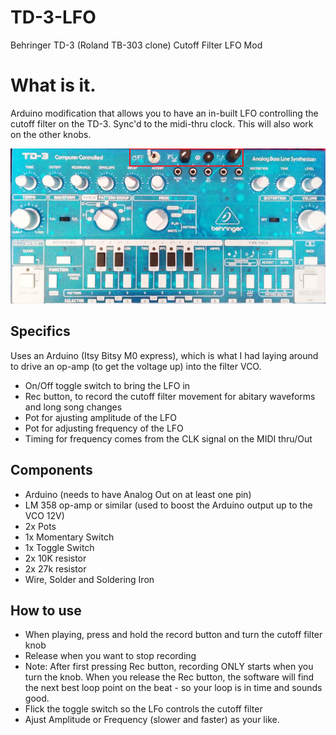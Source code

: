 # TD-3-LFO
Behringer TD-3 (Roland TB-303  clone)  Cutoff Filter LFO Mod

# What is it.
Arduino modification that allows you to have an in-built LFO controlling the cutoff filter on the TD-3.
Sync'd to the midi-thru clock.
This will also work on the other knobs.


![TD-3 Cutoff Filter Mod](TD-3%20Cutoff%20Filter%20Mod.png)


## Specifics
Uses an Arduino (Itsy Bitsy M0 express), which is what I had laying around to drive an op-amp (to get the voltage up) into the filter VCO.
- On/Off toggle switch to bring the LFO in
- Rec button, to record the cutoff filter movement for abitary waveforms and long song changes
- Pot for ajusting amplitude of the LFO
- Pot for adjusting frequency of the LFO
- Timing for frequency comes from the CLK signal on the MIDI thru/Out


## Components
- Arduino (needs to have Analog Out on at least one pin)
- LM 358 op-amp or similar (used to boost the Arduino output up to the VCO 12V)
- 2x Pots
- 1x Momentary Switch
- 1x Toggle Switch
- 2x 10K resistor
- 2x 27k resistor
- Wire, Solder and Soldering Iron  


## How to use
- When playing, press and hold the record button and turn the cutoff filter knob
- Release when you want to stop recording
- Note: After first pressing Rec button, recording ONLY starts when you turn the knob.  When you release the Rec button, the software will find the next best loop point on the beat - so your loop is in time and sounds good.
- Flick the toggle switch so the LFo controls the cutoff filter
- Ajust Amplitude or Frequency (slower and faster) as your like.

